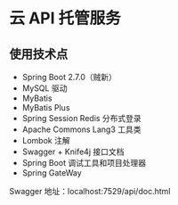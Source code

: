 # 云 API 托管服务


## 使用技术点

- Spring Boot 2.7.0（贼新）
- MySQL 驱动
- MyBatis
- MyBatis Plus
- Spring Session Redis 分布式登录
- Apache Commons Lang3 工具类
- Lombok 注解
- Swagger + Knife4j 接口文档
- Spring Boot 调试工具和项目处理器
- Spring GateWay

Swagger 地址：localhost:7529/api/doc.html 